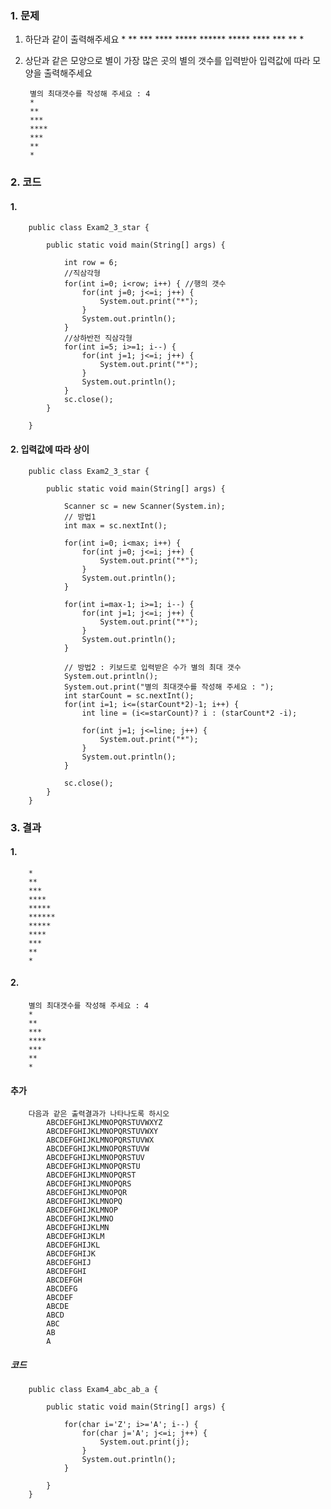 ### 1. 문제

1. 하단과 같이 출력해주세요
        *
        **
        ***
        ****
        *****
        ******
        *****
        ****
        ***
        **
        *

2. 상단과 같은 모양으로 별이 가장 많은 곳의 별의 갯수를 입력받아 입력값에 따라 모양을 출력해주세요
    
        별의 최대갯수를 작성해 주세요 : 4
        *
        **
        ***
        ****
        ***
        **
        *

### 2. 코드
#### 1. 

        public class Exam2_3_star {

            public static void main(String[] args) {

                int row = 6;
                //직삼각형
                for(int i=0; i<row; i++) { //행의 갯수
                    for(int j=0; j<=i; j++) {
                        System.out.print("*");
                    }
                    System.out.println();
                }
                //상하반전 직삼각형
                for(int i=5; i>=1; i--) {
                    for(int j=1; j<=i; j++) {
                        System.out.print("*");
                    }
                    System.out.println();
                }
                sc.close();
            }

        }

#### 2. 입력값에 따라 상이

        public class Exam2_3_star {

            public static void main(String[] args) {

                Scanner sc = new Scanner(System.in);
		        // 방법1
                int max = sc.nextInt();
            
                for(int i=0; i<max; i++) {
                    for(int j=0; j<=i; j++) {
                        System.out.print("*");
                    }
                    System.out.println();
                }
                
                for(int i=max-1; i>=1; i--) {
                    for(int j=1; j<=i; j++) {
                        System.out.print("*");
                    }
                    System.out.println();
                }
		
                // 방법2 : 키보드로 입력받은 수가 별의 최대 갯수
                System.out.println();
                System.out.print("별의 최대갯수를 작성해 주세요 : ");
                int starCount = sc.nextInt();
                for(int i=1; i<=(starCount*2)-1; i++) {
                    int line = (i<=starCount)? i : (starCount*2 -i);
                    
                    for(int j=1; j<=line; j++) {
                        System.out.print("*");
                    }
                    System.out.println();
                }
                
                sc.close();
            }
        }

                

### 3. 결과
#### 1.

        *
        **
        ***
        ****
        *****
        ******
        *****
        ****
        ***
        **
        *

#### 2.

        별의 최대갯수를 작성해 주세요 : 4
        *
        **
        ***
        ****
        ***
        **
        *

#### 추가

        다음과 같은 출력결과가 나타나도록 하시오
            ABCDEFGHIJKLMNOPQRSTUVWXYZ
            ABCDEFGHIJKLMNOPQRSTUVWXY
            ABCDEFGHIJKLMNOPQRSTUVWX
            ABCDEFGHIJKLMNOPQRSTUVW
            ABCDEFGHIJKLMNOPQRSTUV
            ABCDEFGHIJKLMNOPQRSTU
            ABCDEFGHIJKLMNOPQRST
            ABCDEFGHIJKLMNOPQRS
            ABCDEFGHIJKLMNOPQR
            ABCDEFGHIJKLMNOPQ
            ABCDEFGHIJKLMNOP
            ABCDEFGHIJKLMNO
            ABCDEFGHIJKLMN
            ABCDEFGHIJKLM
            ABCDEFGHIJKL
            ABCDEFGHIJK
            ABCDEFGHIJ
            ABCDEFGHI
            ABCDEFGH
            ABCDEFG
            ABCDEF
            ABCDE
            ABCD
            ABC
            AB
            A


##### 코드

        public class Exam4_abc_ab_a {

            public static void main(String[] args) {

                for(char i='Z'; i>='A'; i--) {
                    for(char j='A'; j<=i; j++) {
                        System.out.print(j);
                    }
                    System.out.println();
                }
                    
            }	
        }
